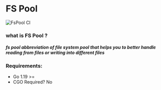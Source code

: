 # FS Pool

![FsPool CI](https://github.com/amirvalhalla/fspool/actions/workflows/go-test.yml/badge.svg)

### what is FS Pool ?

##### fs pool abbreviation of file system pool that helps you to better handle reading from files or writing into different files

### Requirements:
* Go 1.19 >=
* CGO Required? No 
